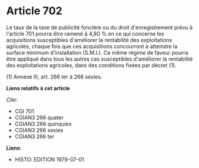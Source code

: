 # Article 702

Le taux de la taxe de publicité foncière ou du droit d'enregistrement prévu à l'article 701 pourra être ramené à 4,80 % en ce
qui concerne les acquisitions susceptibles d'améliorer la rentabilité des exploitations agricoles, chaque fois que ces
acquisitions concourront à atteindre la surface minimum d'installation (S.M.I.). Ce même régime de faveur pourra être
appliqué dans tous les autres cas susceptibles d'améliorer la rentabilité des exploitations agricoles, dans des conditions
fixées par décret (1).

(1) Annexe III, art. 266 ter à 266 sexies.

**Liens relatifs à cet article**

_Cite_:

  - CGI 701
  - CGIAN3 266 quater
  - CGIAN3 266 quinquies
  - CGIAN3 266 sexies
  - CGIAN3 266 ter

**Liens**:

  - HISTO: EDITION 1979-07-01
